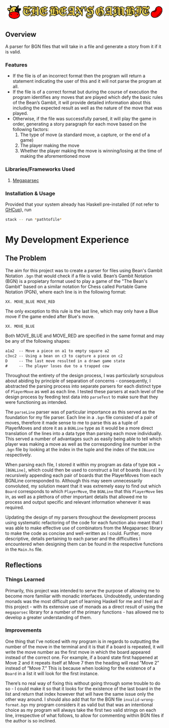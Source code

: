 ![Event Ticket Website](logo.png)

## Overview
A parser for BGN files that will take in a file and generate a story from it if it is valid.

### Features
* If the file is of an incorrect format then the program will return a statement indicating the user
of this and it will not parse the program at all.
* If the file is of a correct format but during the course of execution the program identifies any
moves that are played which defy the basic rules of the Bean’s Gambit, it will provide detailed
information about this including the expected result as well as the nature of the move that was
played.
* Otherwise, if the file was successfully parsed, it will play the game in order, generating a story
paragraph for each move based on the following factors:
    1. The type of move (a standard move, a capture, or the end of a game)
    2. The player making the move
    3. Whether the player making the move is winning/losing at the time of making the aforementioned move

### Libraries/Frameworks Used
1. [Megaparsec](https://hackage.haskell.org/package/megaparsec)

### Installation & Usage
Provided that your system already has Haskell pre-installed (if not refer to [GHCup](https://www.haskell.org/ghcup/)), run

``` bash
stack -- run *pathtofile*
```

# My Development Experience
## The Problem
The aim for this project was to create a parser for files using Bean's Gambit Notation `.bgn` that would check if a file is valid. Bean’s Gambit Notation (BGN) is a propietary format used to play a game of the "The Bean's Gambit" based on a similar notation for Chess called Portable Game Notation (PGN), where each line is in the following format:
```
XX. MOVE_BLUE MOVE_RED
```
The only exception to this rule is the last line, which may only have a Blue move if the game ended after Blue's move.
```
XX. MOVE_BLUE
```
Both MOVE_BLUE and MOVE_RED are specified in the same format and may be any of
the following shapes:
``` 
a1a2  -- Move a piece on a1 to empty square a2
c3xc2 -- Using a bean on c3 to capture a piece on c2
D     -- The last move resulted in a drawn game state
#     -- The player loses due to a trapped cow
```

Throughout the entirety of the design process, I was particularly scrupulous about abiding by principle of separation of concerns - consequently, I abstracted the parsing process into separate parsers for each distinct type of `PlayerMove` as well as each line. I tested these parsers at each level of the design process by feeding test data into `parseTest` to make sure that they were functioning as intended. 

The `parseLine` parser was of particular importance as this served as the foundation for my file parser. Each line in a `.bgn` file consisted of a pair of moves, therefore it made sense to me to parse this as a tuple of PlayerMoves and store it as a `BGNLine` type as it would be a more direct translation of the lines into a data type than parsing each move individually. This served a number of advantages such as easily being able to tell which player was making a move as well as the corresponding line number in the `.bgn` file by looking at the index in the tuple and the index of the `BGNLine` respectively. 

When parsing each file, I stored it within my program as data of type `BGN = [BGNLine]`, which could then be used to construct a list of boards `[Board]` by recursively appending each pair of boards that the PlayerMoves from each BGNLine corresponded to. Although this may seem unnecessarily convoluted, my solution meant that it was extremely easy to find out which `Board` corresponds to which `PlayerMove`, the `BGNLine` that this `PlayerMove` lies in, as well as a plethora of other important details that allowed me to process and output specific and relevant information whenever it was required. 

Updating the design of my parsers throughout the development process using systematic refactoring of the code for each function also meant that I was able to make effective use of combinators from the Megaparsec library to make the code as concise and well-written as I could. Further, more descriptive, details pertaining to each parser and the difficulties I encountered when designing them can be found in the respective functions in the `Main.hs` file.

## Reflections
### Things Learned
Primarily, this project was intended to serve the purpose of allowing me to become more familiar with monadic interfaces. Undoubtedly, understanding monads was the most difficult part of learning Haskell for me and I feel as if this project - with its extensive use of monads as a direct result of using the `megaparsec` library for a number of the primary functions - has allowed me to develop a greater understanding of them.

### Improvements
One thing that I’ve noticed with my program is in regards to outputting the number of the move in the terminal and it is that if a board is repeated, it will write the move number as the first move in which the board appeared instead of the correct one. For example, if a board state first happened at Move 2 and it repeats itself at Move 7 then the heading will read ”Move 2” instead of ”Move 7.” This is because when looking for the existence of a `Board` in a list it will look for the first instance. 

There’s no real way of fixing this without going through some trouble to do so - I could make it so that it looks for the existence of the last board in the list and return that index however that will have the same issue only the other way around. I should also add that for the BGN file `invalid-wrong-format.bgn` my program considers it as valid but that was an intentional choice as my program will always take the first two valid strings on each line, irrespective of what follows, to allow for commenting within BGN files if the author is so inclined.

